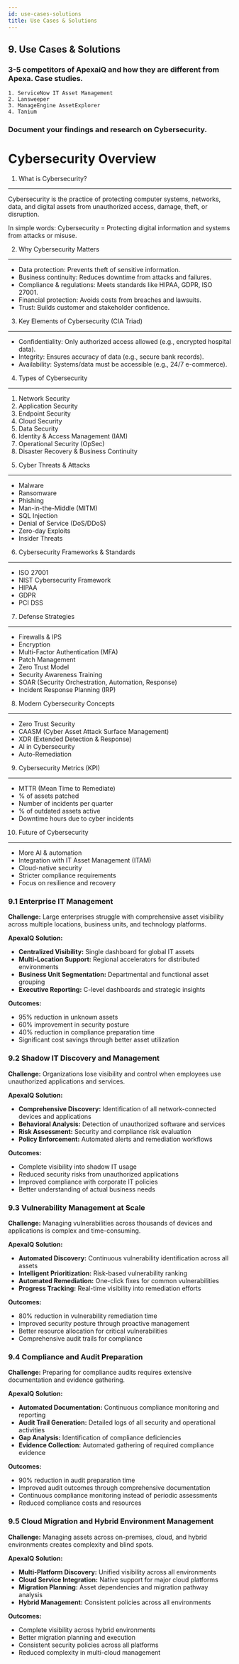 ```yaml
---
id: use-cases-solutions
title: Use Cases & Solutions
---
```


## 9. Use Cases & Solutions

### 3-5 competitors of ApexaiQ and how they are different from Apexa. Case studies.

    1. ServiceNow IT Asset Management
    2. Lansweeper
    3. ManageEngine AssetExplorer
    4. Tanium

### Document your findings and research on Cybersecurity.

Cybersecurity Overview
=======================

1. What is Cybersecurity?
-------------------------
Cybersecurity is the practice of protecting computer systems, networks, data, and digital assets from unauthorized access, damage, theft, or disruption.

In simple words: Cybersecurity = Protecting digital information and systems from attacks or misuse.

2. Why Cybersecurity Matters
----------------------------
- Data protection: Prevents theft of sensitive information.
- Business continuity: Reduces downtime from attacks and failures.
- Compliance & regulations: Meets standards like HIPAA, GDPR, ISO 27001.
- Financial protection: Avoids costs from breaches and lawsuits.
- Trust: Builds customer and stakeholder confidence.

3. Key Elements of Cybersecurity (CIA Triad)
--------------------------------------------
- Confidentiality: Only authorized access allowed (e.g., encrypted hospital data).
- Integrity: Ensures accuracy of data (e.g., secure bank records).
- Availability: Systems/data must be accessible (e.g., 24/7 e-commerce).

4. Types of Cybersecurity
-------------------------
1. Network Security
2. Application Security
3. Endpoint Security
4. Cloud Security
5. Data Security
6. Identity & Access Management (IAM)
7. Operational Security (OpSec)
8. Disaster Recovery & Business Continuity
<!-- -->
5. Cyber Threats & Attacks
--------------------------
- Malware
- Ransomware
- Phishing
- Man-in-the-Middle (MITM)
- SQL Injection
- Denial of Service (DoS/DDoS)
- Zero-day Exploits
- Insider Threats

6. Cybersecurity Frameworks & Standards
---------------------------------------
- ISO 27001
- NIST Cybersecurity Framework
- HIPAA
- GDPR
- PCI DSS

7. Defense Strategies
---------------------
- Firewalls & IPS
- Encryption
- Multi-Factor Authentication (MFA)
- Patch Management
- Zero Trust Model
- Security Awareness Training
- SOAR (Security Orchestration, Automation, Response)
- Incident Response Planning (IRP)

8. Modern Cybersecurity Concepts
--------------------------------
- Zero Trust Security
- CAASM (Cyber Asset Attack Surface Management)
- XDR (Extended Detection & Response)
- AI in Cybersecurity
- Auto-Remediation

9. Cybersecurity Metrics (KPI)
------------------------------
- MTTR (Mean Time to Remediate)
- % of assets patched
- Number of incidents per quarter
- % of outdated assets active
- Downtime hours due to cyber incidents

10. Future of Cybersecurity
---------------------------
- More AI & automation
- Integration with IT Asset Management (ITAM)
- Cloud-native security
- Stricter compliance requirements
- Focus on resilience and recovery

### 9.1 Enterprise IT Management

**Challenge:** Large enterprises struggle with comprehensive asset visibility across multiple locations, business units, and technology platforms.

**ApexaIQ Solution:**
- **Centralized Visibility:** Single dashboard for global IT assets
- **Multi-Location Support:** Regional accelerators for distributed environments
- **Business Unit Segmentation:** Departmental and functional asset grouping
- **Executive Reporting:** C-level dashboards and strategic insights

**Outcomes:**
- 95% reduction in unknown assets
- 60% improvement in security posture
- 40% reduction in compliance preparation time
- Significant cost savings through better asset utilization

### 9.2 Shadow IT Discovery and Management

**Challenge:** Organizations lose visibility and control when employees use unauthorized applications and services.

**ApexaIQ Solution:**
- **Comprehensive Discovery:** Identification of all network-connected devices and applications
- **Behavioral Analysis:** Detection of unauthorized software and services
- **Risk Assessment:** Security and compliance risk evaluation
- **Policy Enforcement:** Automated alerts and remediation workflows

**Outcomes:**
- Complete visibility into shadow IT usage
- Reduced security risks from unauthorized applications
- Improved compliance with corporate IT policies
- Better understanding of actual business needs

### 9.3 Vulnerability Management at Scale

**Challenge:** Managing vulnerabilities across thousands of devices and applications is complex and time-consuming.

**ApexaIQ Solution:**
- **Automated Discovery:** Continuous vulnerability identification across all assets
- **Intelligent Prioritization:** Risk-based vulnerability ranking
- **Automated Remediation:** One-click fixes for common vulnerabilities
- **Progress Tracking:** Real-time visibility into remediation efforts

**Outcomes:**
- 80% reduction in vulnerability remediation time
- Improved security posture through proactive management
- Better resource allocation for critical vulnerabilities
- Comprehensive audit trails for compliance

### 9.4 Compliance and Audit Preparation

**Challenge:** Preparing for compliance audits requires extensive documentation and evidence gathering.

**ApexaIQ Solution:**
- **Automated Documentation:** Continuous compliance monitoring and reporting
- **Audit Trail Generation:** Detailed logs of all security and operational activities
- **Gap Analysis:** Identification of compliance deficiencies
- **Evidence Collection:** Automated gathering of required compliance evidence

**Outcomes:**
- 90% reduction in audit preparation time
- Improved audit outcomes through comprehensive documentation
- Continuous compliance monitoring instead of periodic assessments
- Reduced compliance costs and resources

### 9.5 Cloud Migration and Hybrid Environment Management

**Challenge:** Managing assets across on-premises, cloud, and hybrid environments creates complexity and blind spots.

**ApexaIQ Solution:**
- **Multi-Platform Discovery:** Unified visibility across all environments
- **Cloud Service Integration:** Native support for major cloud platforms
- **Migration Planning:** Asset dependencies and migration pathway analysis
- **Hybrid Management:** Consistent policies across all environments

**Outcomes:**
- Complete visibility across hybrid environments
- Better migration planning and execution
- Consistent security policies across all platforms
- Reduced complexity in multi-cloud management

